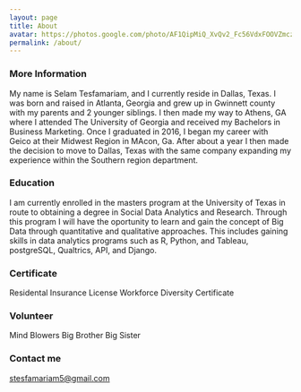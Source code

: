 ```yaml
---
layout: page
title: About
avatar: https://photos.google.com/photo/AF1QipMiQ_XvQv2_Fc56VdxFOOVZmcz6lDPhRx5YLVtD
permalink: /about/
---
```


### More Information

My name is Selam Tesfamariam, and I currently reside in Dallas, Texas. I was born and raised in Atlanta, Georgia and grew up in Gwinnett county with my parents and 2 younger siblings. I then made my way to Athens, GA where I attended The University of Georgia and received my Bachelors in Business Marketing. Once I graduated in 2016, I began my career with Geico at their Midwest Region in MAcon, Ga. After about a year I then made the decision to move to Dallas, Texas with the same company expanding my experience within the Southern region department.

### Education
I am currently enrolled in the masters program at the University of Texas in route to obtaining a degree in Social Data Analytics and Research. Through this program I will have the oportunity to learn and gain the concept of Big Data through quantitative and qualitative approaches. This includes gaining skills in data analytics programs such as R, Python, and Tableau, postgreSQL, Qualtrics, API, and Django. 

### Certificate
Residental Insurance License
Workforce Diversity Certificate

### Volunteer
Mind Blowers
Big Brother Big Sister

### Contact me

[stesfamariam5@gmail.com](mailto:stesfamariam5@gmail.com)
